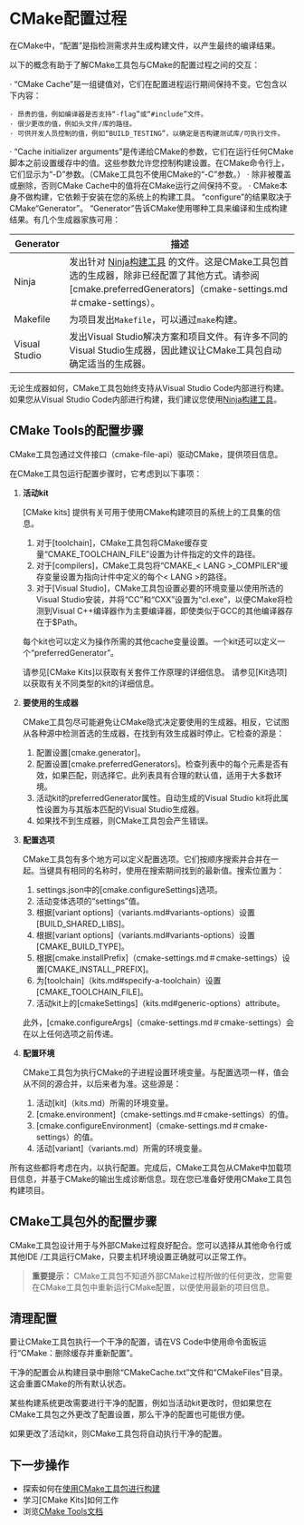 # CMake配置过程

在CMake中，“配置”是指检测需求并生成构建文件，以产生最终的编译结果。

以下的概念有助于了解CMake工具包与CMake的配置过程之间的交互：

· “CMake Cache”是一组键值对，它们在配置进程运行期间保持不变。它包含以下内容：

    · 昂贵的值，例如编译器是否支持“-flag”或“#include”文件。
    · 很少更改的值，例如头文件/库的路径。
    · 可供开发人员控制的值，例如“BUILD_TESTING”，以确定是否构建测试库/可执行文件。
    
· “Cache initializer arguments”是传递给CMake的参数，它们在运行任何CMake脚本之前设置缓存中的值。这些参数允许您控制构建设置。在CMake命令行上，它们显示为“-D”参数。（CMake工具包不使用CMake的“-C”参数。）
· 除非被覆盖或删除，否则CMake Cache中的值将在CMake运行之间保持不变。
· CMake本身不做构建，它依赖于安装在您的系统上的构建工具。 “configure”的结果取决于CMake“Generator”。 “Generator”告诉CMake使用哪种工具来编译和生成构建结果。有几个生成器家族可用：

| Generator     | 描述                                                                                                                                                                                    |
| ------------- | --------------------------------------------------------------------------------------------------------------------------------------------------------------------------------------- |
| Ninja         | 发出针对 [Ninja构建工具](https://ninja-build.org) 的文件。这是CMake工具包首选的生成器，除非已经配置了其他方式。请参阅[cmake.preferredGenerators]（cmake-settings.md＃cmake-settings）。 |
| Makefile      | 为项目发出`Makefile`，可以通过`make`构建。                                                                                                                                              |
| Visual Studio | 发出Visual Studio解决方案和项目文件。有许多不同的Visual Studio生成器，因此建议让CMake工具包自动确定适当的生成器。                                                                       |

无论生成器如何，CMake工具包始终支持从Visual Studio Code内部进行构建。如果您从Visual Studio Code内部进行构建，我们建议您使用[Ninja构建工具](https://ninja-build.org/)。

## CMake Tools的配置步骤

CMake工具包通过文件接口（cmake-file-api）驱动CMake，提供项目信息。

在CMake工具包运行配置步骤时，它考虑到以下事项：

1. **活动kit**

   [CMake kits] 提供有关可用于使用CMake构建项目的系统上的工具集的信息。 

    1. 对于[toolchain]，CMake工具包将CMake缓存变量“CMAKE_TOOLCHAIN_FILE”设置为计件指定的文件的路径。
    2. 对于[compilers]，CMake工具包将“CMAKE_< LANG >_COMPILER”缓存变量设置为指向计件中定义的每个< LANG >的路径。
    3. 对于[Visual Studio]，CMake工具包设置必要的环境变量以使用所选的Visual Studio安装，并将“CC”和“CXX”设置为“cl.exe”，以便CMake将检测到Visual C++编译器作为主要编译器，即使类似于GCC的其他编译器存在于$Path。

    每个kit也可以定义为操作所需的其他cache变量设置。一个kit还可以定义一个“preferredGenerator”。

    请参见[CMake Kits]以获取有关套件工作原理的详细信息。
    请参见[Kit选项]以获取有关不同类型的kit的详细信息。

1. **要使用的生成器**

    CMake工具包尽可能避免让CMake隐式决定要使用的生成器。相反，它试图从各种源中检测首选的生成器，在找到有效生成器时停止。它检查的源是：

    1. 配置设置[cmake.generator]。
    2. 配置设置[cmake.preferredGenerators]。检查列表中的每个元素是否有效，如果匹配，则选择它。此列表具有合理的默认值，适用于大多数环境。
    3. 活动kit的preferredGenerator属性。自动生成的Visual Studio kit将此属性设置为与其版本匹配的Visual Studio生成器。
    4. 如果找不到生成器，则CMake工具包会产生错误。

1. **配置选项**

    CMake工具包有多个地方可以定义配置选项。它们按顺序搜索并合并在一起。当键具有相同的名称时，使用在搜索期间找到的最新值。搜索位置为：

    1. settings.json中的[cmake.configureSettings]选项。
    2. 活动变体选项的“settings”值。
    3. 根据[variant options]（variants.md#variants-options）设置[BUILD_SHARED_LIBS]。
    4. 根据[variant options]（variants.md#variants-options）设置[CMAKE_BUILD_TYPE]。
    5. 根据[cmake.installPrefix]（cmake-settings.md＃cmake-settings）设置[CMAKE_INSTALL_PREFIX]。
    6. 为[toolchain]（kits.md#specify-a-toolchain）设置[CMAKE_TOOLCHAIN_FILE]。
    7. 活动kit上的[cmakeSettings]（kits.md#generic-options）attribute。

    此外，[cmake.configureArgs]（cmake-settings.md＃cmake-settings）会在以上任何选项之前传递。

1. **配置环境**

   CMake工具包为执行CMake的子进程设置环境变量。与配置选项一样，值会从不同的源合并，以后来者为准。这些源是：

    1. 活动[kit]（kits.md）所需的环境变量。
    2. [cmake.environment]（cmake-settings.md＃cmake-settings）的值。
    3. [cmake.configureEnvironment]（cmake-settings.md＃cmake-settings）的值。
    4. 活动[variant]（variants.md）所需的环境变量。

所有这些都将考虑在内，以执行配置。完成后，CMake工具包从CMake中加载项目信息，并基于CMake的输出生成诊断信息。现在您已准备好使用CMake工具包构建项目。

## CMake工具包外的配置步骤

CMake工具包设计用于与外部CMake过程良好配合。您可以选择从其他命令行或其他IDE /工具运行CMake，只要主机环境设置正确就可以正常工作。

> **重要提示：** CMake工具包不知道外部CMake过程所做的任何更改，您需要在CMake工具包中重新运行CMake配置，以便使用最新的项目信息。

## 清理配置

要让CMake工具包执行一个干净的配置，请在VS Code中使用命令面板运行“CMake：删除缓存并重新配置”。

干净的配置会从构建目录中删除“CMakeCache.txt”文件和“CMakeFiles”目录。这会重置CMake的所有默认状态。

某些构建系统更改需要进行干净的配置，例如当活动kit更改时，但如果您在CMake工具包之外更改了配置设置，那么干净的配置也可能很方便。

如果更改了活动kit，则CMake工具包将自动执行干净的配置。

## 下一步操作

- 探索如何在[使用CMake工具包进行构建](build.md)
- 学习[CMake Kits]如何工作
- 浏览[CMake Tools文档](README.md)